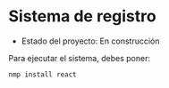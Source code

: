 <h1> Sistema de registro </h1>

- Estado del proyecto: En construcción

Para ejecutar el sistema, debes poner:

```nmp install react```
